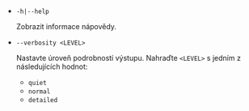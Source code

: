 * `-h|--help`

  Zobrazit informace nápovědy.

* `--verbosity <LEVEL>`

  Nastavte úroveň podrobností výstupu. Nahraďte `<LEVEL>` s jedním z následujících hodnot:
  
  * `quiet`
  * `normal`
  * `detailed`